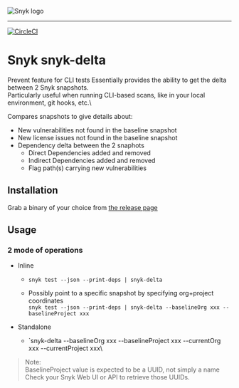 ![Snyk logo](https://snyk.io/style/asset/logo/snyk-print.svg)

***

<!-- [![Known Vulnerabilities](https://snyk.io/test/github/snyk/snyk-delta/badge.svg)](https://snyk.io/test/github/snyk/snyk-delta) -->
[![CircleCI](https://circleci.com/gh/snyk-tech-services/snyk-delta.svg?style=svg&circle-token=dacfea87c8041e922f2bb391362b3bdb0fd57006)](https://circleci.com/gh/snyk-tech-services/snyk-delta)

# Snyk snyk-delta
Prevent feature for CLI tests
Essentially provides the ability to get the delta between 2 Snyk snapshots.\
Particularly useful when running CLI-based scans, like in your local environment, git hooks, etc.\

Compares snapshots to give details about:
- New vulnerabilities not found in the baseline snapshot
- New license issues not found in the baseline snapshot
- Dependency delta between the 2 snaphots
    - Direct Dependencies added and removed
    - Indirect Dependencies added and removed
    - Flag path(s) carrying new vulnerabilities

## Installation
Grab a binary of your choice from [the release page](https://github.com/snyk-tech-services/snyk-delta/releases)

## Usage
### 2 mode of operations
- Inline
    - `snyk test --json --print-deps | snyk-delta`

    - Possibly point to a specific snapshot by specifying org+project coordinates\
    `snyk test --json --print-deps | snyk-delta --baselineOrg xxx --baselineProject xxx`

- Standalone
    - `snyk-delta --baselineOrg xxx --baselineProject xxx --currentOrg xxx --currentProject xxx\

> Note:\
> BaselineProject value is expected to be a UUID, not simply a name\
> Check your Snyk Web UI or API to retrieve those UUIDs.

